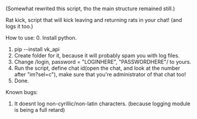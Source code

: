 (Somewhat rewrited this script, tho the main structure remained still.)

Rat kick, script that will kick leaving and returning rats in your chat! (and logs it too.)

How to use:
  0. Install python.
  1. pip --install vk_api
  2. Create folder for it, because it will probably spam you with log files.
  3. Change /login, password = "LOGINHERE", "PASSWORDHERE"/ to yours.
  4. Run the script, define chat id(open the chat, and look at the number after "im?sel=c"), make sure that you're administrator of that chat too!
  5. Done.

Known bugs:
  1. It doesnt log non-cyrillic/non-latin characters. (because logging module is being a full retard)
